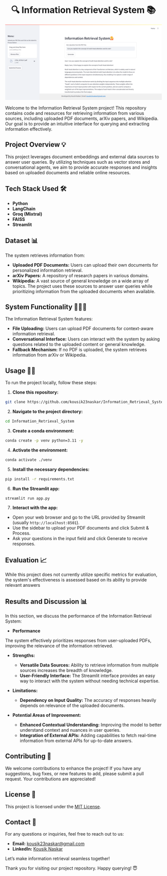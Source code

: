 <h1 align="center">🔍 Information Retrieval System 📚</h1> <p align="center"> <img src="image/streamlit_Information_Retrieval.png" alt="Information Retrieval" width="600"/> </p> <p> Welcome to the Information Retrieval System project! This repository contains code and resources for retrieving information from various sources, including uploaded PDF documents, arXiv papers, and Wikipedia. Our goal is to provide an intuitive interface for querying and extracting information effectively. </p>

## Project Overview 💡
This project leverages document embeddings and external data sources to answer user queries. By utilizing techniques such as vector stores and conversational agents, we aim to provide accurate responses and insights based on uploaded documents and reliable online resources.

## Tech Stack Used 🛠️
- **Python**
- **LangChain**
- **Groq (Mixtral)**
- **FAISS**
- **Streamlit**

## Dataset 📊
The system retrieves information from:

- **Uploaded PDF Documents:** Users can upload their own documents for personalized information retrieval.
- **arXiv Papers:** A repository of research papers in various domains.
- **Wikipedia:** A vast source of general knowledge on a wide array of topics.
The project uses these sources to answer user queries while prioritizing information from the uploaded documents when available.

## System Functionality 🧑🏻‍💻
The Information Retrieval System features:

- **File Uploading:** Users can upload PDF documents for context-aware information retrieval.
- **Conversational Interface:** Users can interact with the system by asking questions related to the uploaded content or general knowledge.
- **Fallback Mechanism:** If no PDF is uploaded, the system retrieves information from arXiv or Wikipedia.

## Usage 💪🏻
To run the project locally, follow these steps:

1. **Clone this repository:**
  ```bash
  git clone https://github.com/kousik23naskar/Information_Retrieval_System
  ```
2. **Navigate to the project directory:**
  ```bash
  cd Information_Retrieval_System
  ```
3. **Create a conda environment:**
  ```bash
  conda create -p venv python=3.11 -y
  ```
4. **Activate the environment:**
  ```bash
  conda activate ./venv
  ```
5. **Install the necessary dependencies:**
  ```bash
  pip install -r requirements.txt
  ```
6. **Run the Streamlit app:**
  ```bash
  streamlit run app.py
  ```
7. **Interact with the app:**
- Open your web browser and go to the URL provided by Streamlit (usually `http://localhost:8501`).
- Use the sidebar to upload your PDF documents and click Submit & Process.
- Ask your questions in the input field and click Generate to receive responses.

## Evaluation 📈
While this project does not currently utilize specific metrics for evaluation, the system's effectiveness is assessed based on its ability to provide relevant answers

## Results and Discussion 📊
In this section, we discuss the performance of the Information Retrieval System:

- **Performance**

The system effectively prioritizes responses from user-uploaded PDFs, improving the relevance of the information retrieved.
- **Strengths:**

  - **Versatile Data Sources:** Ability to retrieve information from multiple sources increases the breadth of knowledge.
  - **User-Friendly Interface:** The Streamlit interface provides an easy way to interact with the system without needing technical expertise.
- **Limitations:**

  - **Dependency on Input Quality:** The accuracy of responses heavily depends on relevance of the uploaded documents.
- **Potential Areas of Improvement:**

  - **Enhanced Contextual Understanding:** Improving the model to better understand context and nuances in user queries.
  - **Integration of External APIs:** Adding capabilities to fetch real-time information from external APIs for up-to-date answers.

## Contributing 🤝
We welcome contributions to enhance the project! If you have any suggestions, bug fixes, or new features to add, please submit a pull request. Your contributions are appreciated!

## License 🔐
This project is licensed under the [MIT License](LICENSE).

## Contact 📩
For any questions or inquiries, feel free to reach out to us:
- **Email:** kousik23naskar@gmail.com
- **LinkedIn:** [Kousik Naskar](https://www.linkedin.com/in/dr-kousik-naskar/)

Let’s make information retrieval seamless together!

Thank you for visiting our project repository. Happy querying! 😇